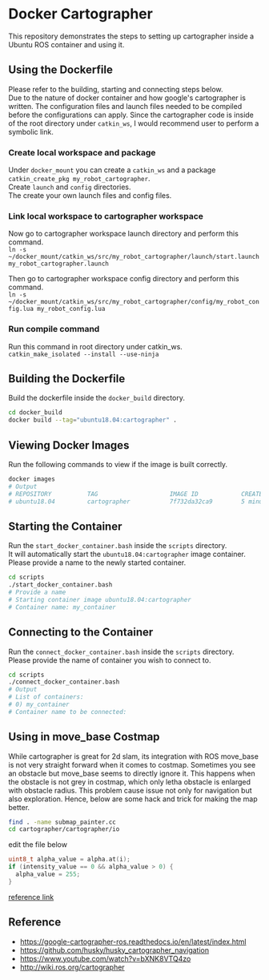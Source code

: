 # Docker Cartographer

This repository demonstrates the steps to setting up cartographer inside a Ubuntu ROS container and using it.  

## Using the Dockerfile

Please refer to the building, starting and connecting steps below.  
Due to the nature of docker container and how google's cartographer is written. The configuration files and launch files needed to be compiled before the configurations can apply. Since the cartographer code is inside of the root directory under `catkin_ws`, I would recommend user to perform a symbolic link.

### Create local workspace and package

Under `docker_mount` you can create a `catkin_ws` and a package `catkin_create_pkg my_robot_cartographer`.  
Create `launch` and `config` directories.  
The create your own launch files and config files.  

### Link local workspace to cartographer workspace

Now go to cartographer workspace launch directory and perform this command.  
`ln -s ~/docker_mount/catkin_ws/src/my_robot_cartographer/launch/start.launch my_robot_cartographer.launch`  

Then go to cartographer workspace config directory and perform this command.  
`ln -s ~/docker_mount/catkin_ws/src/my_robot_cartographer/config/my_robot_config.lua my_robot_config.lua`  

### Run compile command

Run this command in root directory under catkin_ws.  
`catkin_make_isolated --install --use-ninja`

## Building the Dockerfile

Build the dockerfile inside the `docker_build` directory.
```bash
cd docker_build
docker build --tag="ubuntu18.04:cartographer" .
```

## Viewing Docker Images

Run the following commands to view if the image is built correctly.  
```bash
docker images
# Output
# REPOSITORY          TAG                    IMAGE ID            CREATED             SIZE
# ubuntu18.04         cartographer           7f732da32ca9        5 minutes ago       3.03GB
```

## Starting the Container

Run the `start_docker_container.bash` inside the `scripts` directory.  
It will automatically start the `ubuntu18.04:cartographer` image container.  
Please provide a name to the newly started container.  
```bash
cd scripts
./start_docker_container.bash
# Provide a name
# Starting container image ubuntu18.04:cartographer
# Container name: my_container
```

## Connecting to the Container

Run the `connect_docker_container.bash` inside the `scripts` directory.  
Please provide the name of container you wish to connect to.  
```bash
cd scripts
./connect_docker_container.bash
# Output
# List of containers:
# 0) my_container
# Container name to be connected:
```

## Using in move_base Costmap

While cartographer is great for 2d slam, its integration with ROS move_base is not very straight forward when it comes to costmap. Sometimes you see an obstacle but move_base seems to directly ignore it. This happens when the obstacle is not grey in costmap, which only letha obstacle is enlarged with obstacle radius. This problem cause issue not only for navigation but also exploration. Hence, below are some hack and trick for making the map better.

```bash
find . -name submap_painter.cc
cd cartographer/cartographer/io
```

edit the file below

```cpp
uint8_t alpha_value = alpha.at(i);
if (intensity_value == 0 && alpha_value > 0) {
  alpha_value = 255;
}
```

[reference link](https://github.com/cartographer-project/cartographer/issues/1498#issuecomment-464308882)

## Reference

- https://google-cartographer-ros.readthedocs.io/en/latest/index.html
- https://github.com/husky/husky_cartographer_navigation
- https://www.youtube.com/watch?v=bXNK8VTQ4zo
- http://wiki.ros.org/cartographer